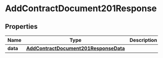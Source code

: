 

# AddContractDocument201Response


## Properties

| Name | Type | Description | Notes |
|------------ | ------------- | ------------- | -------------|
|**data** | [**AddContractDocument201ResponseData**](AddContractDocument201ResponseData.md) |  |  |



